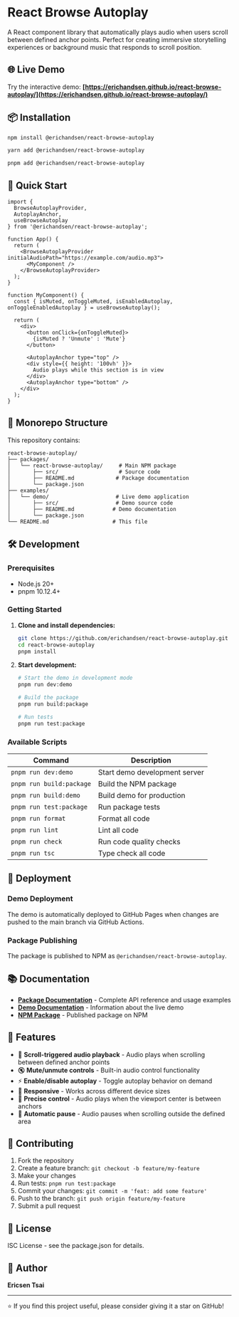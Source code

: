 # React Browse Autoplay

A React component library that automatically plays audio when users scroll between defined anchor points. Perfect for creating immersive storytelling experiences or background music that responds to scroll position.

## 🌐 Live Demo

Try the interactive demo: **[https://erichandsen.github.io/react-browse-autoplay/](https://erichandsen.github.io/react-browse-autoplay/)**

## 📦 Installation

```bash
npm install @erichandsen/react-browse-autoplay
```

```bash
yarn add @erichandsen/react-browse-autoplay
```

```bash
pnpm add @erichandsen/react-browse-autoplay
```

## 🚀 Quick Start

```tsx
import { 
  BrowseAutoplayProvider, 
  AutoplayAnchor, 
  useBrowseAutoplay 
} from '@erichandsen/react-browse-autoplay';

function App() {
  return (
    <BrowseAutoplayProvider initialAudioPath="https://example.com/audio.mp3">
      <MyComponent />
    </BrowseAutoplayProvider>
  );
}

function MyComponent() {
  const { isMuted, onToggleMuted, isEnabledAutoplay, onToggleEnabledAutoplay } = useBrowseAutoplay();

  return (
    <div>
      <button onClick={onToggleMuted}>
        {isMuted ? 'Unmute' : 'Mute'}
      </button>
      
      <AutoplayAnchor type="top" />
      <div style={{ height: '100vh' }}>
        Audio plays while this section is in view
      </div>
      <AutoplayAnchor type="bottom" />
    </div>
  );
}
```

## 📁 Monorepo Structure

This repository contains:

```
react-browse-autoplay/
├── packages/
│   └── react-browse-autoplay/     # Main NPM package
│       ├── src/                   # Source code
│       ├── README.md             # Package documentation
│       └── package.json
├── examples/
│   └── demo/                     # Live demo application
│       ├── src/                  # Demo source code
│       ├── README.md            # Demo documentation
│       └── package.json
└── README.md                    # This file
```

## 🛠️ Development

### Prerequisites

- Node.js 20+
- pnpm 10.12.4+

### Getting Started

1. **Clone and install dependencies:**

   ```bash
   git clone https://github.com/erichandsen/react-browse-autoplay.git
   cd react-browse-autoplay
   pnpm install
   ```

2. **Start development:**

   ```bash
   # Start the demo in development mode
   pnpm run dev:demo
   
   # Build the package
   pnpm run build:package
   
   # Run tests
   pnpm run test:package
   ```

### Available Scripts

| Command | Description |
|---------|-------------|
| `pnpm run dev:demo` | Start demo development server |
| `pnpm run build:package` | Build the NPM package |
| `pnpm run build:demo` | Build demo for production |
| `pnpm run test:package` | Run package tests |
| `pnpm run format` | Format all code |
| `pnpm run lint` | Lint all code |
| `pnpm run check` | Run code quality checks |
| `pnpm run tsc` | Type check all code |

## 🚀 Deployment

### Demo Deployment

The demo is automatically deployed to GitHub Pages when changes are pushed to the main branch via GitHub Actions.

### Package Publishing

The package is published to NPM as `@erichandsen/react-browse-autoplay`.

## 📚 Documentation

- **[Package Documentation](./packages/react-browse-autoplay/README.md)** - Complete API reference and usage examples
- **[Demo Documentation](./examples/demo/README.md)** - Information about the live demo
- **[NPM Package](https://www.npmjs.com/package/@erichandsen/react-browse-autoplay)** - Published package on NPM

## 🎯 Features

- 🎵 **Scroll-triggered audio playback** - Audio plays when scrolling between defined anchor points
- 🔇 **Mute/unmute controls** - Built-in audio control functionality
- ⚡ **Enable/disable autoplay** - Toggle autoplay behavior on demand
- 📱 **Responsive** - Works across different device sizes
- 🎯 **Precise control** - Audio plays when the viewport center is between anchors
- 🔄 **Automatic pause** - Audio pauses when scrolling outside the defined area

## 🤝 Contributing

1. Fork the repository
2. Create a feature branch: `git checkout -b feature/my-feature`
3. Make your changes
4. Run tests: `pnpm run test:package`
5. Commit your changes: `git commit -m 'feat: add some feature'`
6. Push to the branch: `git push origin feature/my-feature`
7. Submit a pull request

## 📄 License

ISC License - see the package.json for details.

## 👤 Author

**Ericsen Tsai**

---

⭐ If you find this project useful, please consider giving it a star on GitHub!
